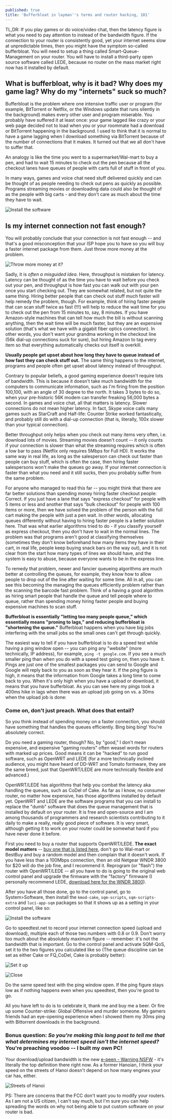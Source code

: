 ```yaml
---
published: true
title: 'Bufferbloat in layman''s terms and router hacking, 101'
---
```



TL,DR: If you play games or do voice/video chat, then the latency figure is what you need to pay attention to instead of the bandwidth figure. If the connection to your router is consistently good, yet your internet seems slow at unpredictable times, then you might have the symptom so-called bufferbloat. You will need to setup a thing called Smart-Queue-Management on your router. You will have to install a third-party open source software called LEDE, because no router on the mass market right now has it installed by default.

## What is bufferbloat, why is it bad? Why does my game lag? Why do my "internets" suck so much?

Bufferbloat is the problem where one intensive traffic user or program (for example, BitTorrent or Netflix, or the Windows update that runs silently in the background) makes every other user and program miserable. You probably have suffered it at least once: your game lagged like crazy or your web page decided not to load when you or your roommate had a download or BitTorrent happening in the background. I used to think that it is normal to have a game lagging when I download something via BitTorrent because of the number of connections that it makes. It turned out that we all don't have to suffer that.

An analogy is like the time you went to a supermarket/Wal-mart to buy a pen, and had to wait 15 minutes to check out the pen because all the checkout lanes have queues of people with carts full of stuff in front of you. 

In many ways, games and voice chat need stuff delivered quickly and can be thought of as people needing to check out pens as quickly as possible. Programs streaming movies or downloading data could also be thought of as the people with big carts - and they don't care as much about the time they have to wait.  

![Install the software](/assets/posts-images/Simpsons-Express-Line.jpg)

## Is my internet connection not fast enough?

You will probably conclude that your connection is not fast enough -- and that's a good misconception that your ISP hope you to have so you will buy a faster internet package from them. Just throw more money at the problem. 

![Throw more money at it?](/assets/posts-images/throw_money_at_it.jpg)

Sadly, it is *often a misguided idea*. Here, throughput is mistaken for latency. Latency can be thought of as the time you have to wait before you check out your pen, and throughput is how fast you can walk out with your pen once you start checking out. They are somewhat related, but not quite the same thing. Hiring better people that can check out stuff much faster will help remedy the problem, though. For example, think of hiring faster people that can scan stuff twice as fast (!!!) will help to reduce the wait time for you to check out the pen from 15 minutes to, say, 8 minutes. If you have Amazon-style machines that can tell how much the bill is without scanning anything, then the wait time will be much faster, but they are an expensive solution (that's what we have with a gigabit fiber optics connection). In other words, you don't want your grandma working in the checkout line (56k dial-up connections suck for sure), but hiring Amazon to tag every item so that everything automatically checks out itself is overkill.

**Usually people get upset about how long they have to queue instead of how fast they can check stuff out.** The same thing happens to the internet, programs and people often get upset about latency instead of throughput. 

Contrary to popular beliefs, a good gaming experience doesn't require lots of bandwidth. This is because it doesn't take much bandwidth for the computers to communicate information, such as I'm firing from the position 100,100, with an angle of 30 degree to the north. It takes 3 bytes to do so, when your pre-historic 56K modem can transfer freaking 56,000 bytes a second. In games and voice chat, all that matters is latency. Slower connections do not mean higher latency. In fact, Skype voice calls many games such as StarCraft and Half-life: Counter Strike worked fantastically, and probably still do with a dial-up connection (that is, literally, 100x slower than your typical connection). 

Better throughput only helps when you check out many items very often, i.e. download lots of movies. Streaming movies doesn't count -- it only counts if your connection is slower than what the streaming requires which is often a low bar to pass (Netflix only requires 5Mbps for Full HD). It works the same way in real life, as long as the salesperson can check out faster than people can buy stuff, which is often the case, then hiring faster salespersons won't make the queues go away. If your internet connection is faster than what you need and it still sucks, then you probably suffer from the same problem.

For anyone who managed to read this far -- you might think that there are far better solutions than spending money hiring faster checkout people: Correct. If you just have a lane that says "express checkout" for people with 5 items or less and another that says "bulk checkout" for people with 100 items or more, then we have solved the problem of the person with the full cart making the people with just a pen wait. In other words, allocating queues differently without having to hiring faster people is a better solution here. That was what earlier algorithms tried to do - if you classify yourself as express checkout, then you don't have to wait in the normal lines. The problem was that programs aren't good at classifying themselves (sometimes they don't know beforehand how many items they have in their cart, in real life, people keep buying snack bars on the way out), and it is not clear from the start how many types of lines we should have, and the system is easy to abuse, because everyone wants to be in the express line. 

To remedy that problem, newer and fancier queueing algorithms are much better at controlling the queues, for example, they know how to allow people to drop out of the line after waiting for some time. All in all, you can see this becoming the managing the queues efficiently problem rather than the scanning the barcode fast problem. Think of a having a good algorithm as hiring smart people that handle the queue and tell people where to queue, rather than spending money hiring faster people and buying expensive machines to scan stuff.

**Bufferbloat is essentially "letting too many people queue," which essentially means "proning to lags," and reducing bufferbloat is "shortening the queue."** Bufferbloat happens when you have big jobs interfering with the small jobs so the small ones can't get through quickly. 

The easiest way to tell if you have bufferbloat is to do a speed test while having a ping window open -- you can ping any "website" (more technically, IP address), for example, `ping -t google.com`. If you see a much smaller ping than when you do with a speed test going on, then you have it. Pings are just one of the smallest packages you can send to Google and Google will reply back to you as soon as they hear it. If the ping figure is high, it means that the information from Google takes a long time to come back to you. When it's only high when you have a upload or download, it means that you have bufferbloat. As you can see here my pings took a 400ms hike in lags when there was an upload job going on vs. a 30ms when the upload job is done:

<amp-gfycat data-gfyid="VibrantWetDogfish"
  width="640"
  height="360"
  layout="responsive">
</amp-gfycat>

### Come on, don't just preach. What does that entail?

So you think instead of spending money on a faster connection, you should have something that handles the queues efficiently. Bing bing bing! You're absolutely correct.

Do you need a gaming router, though? No, by "good," I don't mean expensive, and expensive "gaming routers" often weasel words for routers with marked up prices.  Good means it can be "hacked" to run good software, such as OpenWRT and LEDE (for a more technically inclined audience, you might have heard of DD-WRT and Tomato formware, they are the same breed, just that OpenWRT/LEDE are more technically flexible and advanced.)

OpenWRT/LEDE has algorithms that help you combat the latency aka handling the queues, such as CoDel of Cake. As far as I know, no consumer router, no matter how expensive, has those algorithms installed by default yet. OpenWRT and LEDE are the software programs that you can install to replace the "dumb" software that does the queue management that is installed by default on your router. It is free and open-source and I am among thousands of programmers and research scientists contributing to it daily to make a really, really good piece of software. It is very smart, although getting it to work on your router could be somewhat hard if you have never done it before.

First you need to buy a router that supports OpenWRT/LEDE. **The exact model matters** -- [buy one that is listed here](https://lede-project.org/toh/views/toh_available_864), don't go to Wal-mart or BestBuy and buy a random model and then complain that it doesn't work. If you have less than a 100Mbps connection, then an old Netgear WNDR 3800 for $20 will do the job fine, and I recommend it. Reprogram (or "flash") the router with OpenWRT/LEDE -- all you have to do is going to the original web control panel and upgrade the firmware with the "factory" firmware (I personally recommend LEDE, [download here for the WNDR 3800](https://kau.toke.dk/lede/airtime-fairness-builds/ar71xx/generic/)). 

After you have all those done, go to the control panel, go to System>Software, then install the `kmod-cake`, `sqm-scripts`, `sqm-scripts-extra` and `luci-app-sqm` packages so that it shows up as a setting in your control panel, like so:

![Install the software](/assets/posts-images/bufferbloat1.png)

Go to speedtest.net to record your internet connection speed (upload and download), multiple each of those two numbers with 0.8 or 0.9. Don't worry too much about the absolutely maximum figure -- remember: it's not the bandwidth that is important. Go to the control panel and activate SQM-QoS, set it to the two figures you calculated like so (The queue discipline can be set as either Cake or FQ_CoDel, Cake is probably better):

![Set it up](/assets/posts-images/bufferbloat2.png)

![Close](/assets/posts-images/bufferbloat3.png)

Do the same speed test with the ping window open. If the ping figure stays low as if nothing happens even when you speedtest, then you're good to go. 

<amp-gfycat data-gfyid="ScentedSpiritedAmericanbadger"
  width="640"
  height="360"
  layout="responsive">
</amp-gfycat>

All you have left to do is to celebrate it, thank me and buy me a beer. Or fire up some Counter-strike: Global Offensive and murder someone. My gamers friends had an eye-opening experience when I showed them my 30ms ping with Bittorrent downloads in the background.


### Bonus question: *So you're making this long post to tell me that what determines my internet speed isn't the internet speed?* You're preaching voodoo -- I built my own PC!

Your download/upload bandwidth is the new [e-peen - Warning NSFW](http://www.urbandictionary.com/define.php?term=e-penis) - it's literally the top definition there right now. As a former Hanoian, I think your speed on the streets of Hanoi doesn't depend on how many engines your car has, either.

![Streets of Hanoi](/assets/posts-images/rXlHVjf.jpg)



PS: There are concerns that the FCC don't want you to modify your routers. As I am not a US citizen, I can't say much, but I'm sure you can help spreading the words on why not being able to put custom software on your router is bad.

